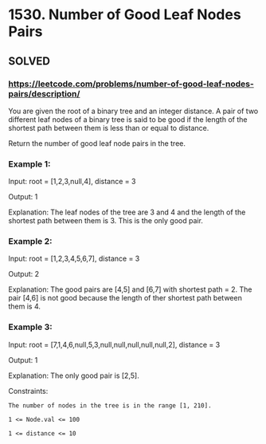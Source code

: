 # 1530. Number of Good Leaf Nodes Pairs

## SOLVED
### https://leetcode.com/problems/number-of-good-leaf-nodes-pairs/description/
You are given the root of a binary tree and an integer distance. A pair of two different leaf nodes of a binary tree is said to be good if the length of the shortest path between them is less than or equal to distance.



Return the number of good leaf node pairs in the tree.





### Example 1:





Input: root = [1,2,3,null,4], distance = 3


Output: 1



Explanation: The leaf nodes of the tree are 3 and 4 and the length of the shortest path between them is 3. This is the only good pair.





### Example 2:





Input: root = [1,2,3,4,5,6,7], distance = 3


Output: 2



Explanation: The good pairs are [4,5] and [6,7] with shortest path = 2. The pair [4,6] is not good because the length of ther shortest path between them is 4.





### Example 3:





Input: root = [7,1,4,6,null,5,3,null,null,null,null,null,2], distance = 3


Output: 1



Explanation: The only good pair is [2,5].







Constraints:





	The number of nodes in the tree is in the range [1, 210].

	1 <= Node.val <= 100

	1 <= distance <= 10




